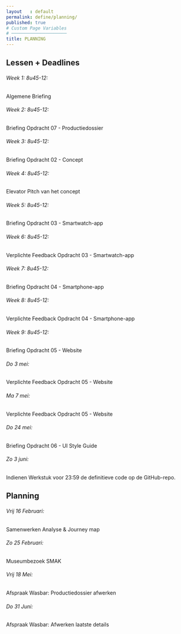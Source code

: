 ```yaml
---
layout   : default
permalink: define/planning/
published: true
# Custom Page Variables
# ─────────────────────
title: PLANNING
---
```

## Lessen + Deadlines
###### Week 1: 8u45-12: 
Algemene Briefing 
###### Week 2: 8u45-12: 
Briefing Opdracht 07 - Productiedossier
###### Week 3: 8u45-12: 
Briefing Opdracht 02 - Concept
###### Week 4: 8u45-12: 
Elevator Pitch van het concept 
###### Week 5: 8u45-12: 
Briefing Opdracht 03 - Smartwatch-app
###### Week 6: 8u45-12: 
Verplichte Feedback Opdracht 03 - Smartwatch-app
###### Week 7: 8u45-12: 
Briefing Opdracht 04 - Smartphone-app
###### Week 8: 8u45-12: 
Verplichte Feedback Opdracht 04 - Smartphone-app
###### Week 9: 8u45-12: 
Briefing Opdracht 05 - Website
###### Do 3 mei: 
Verplichte Feedback Opdracht 05 - Website
###### Ma 7 mei: 
Verplichte Feedback Opdracht 05 - Website
###### Do 24 mei: 
Briefing Opdracht 06 - UI Style Guide
###### Zo 3 juni: 
Indienen Werkstuk voor 23:59 de definitieve code op de GitHub-repo.

## Planning 
###### Vrij 16 Februari:
Samenwerken Analyse & Journey map
###### Zo 25 Februari: 
Museumbezoek SMAK
###### Vrij 18 Mei:
Afspraak Wasbar: Productiedossier afwerken
###### Do 31 Juni: 
Afspraak Wasbar: Afwerken laatste details




